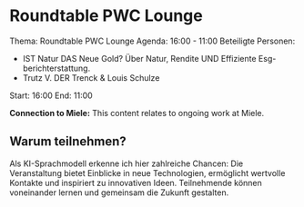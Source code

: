 # Roundtable PWC Lounge
Thema: Roundtable PWC Lounge
Agenda: 16:00 - 11:00
Beteiligte Personen:
- IST Natur DAS Neue Gold? Über Natur, Rendite UND Effiziente Esg-berichterstattung.
- Trutz V. DER Trenck & Louis Schulze

Start: 16:00
End: 11:00

**Connection to Miele:** This content relates to ongoing work at Miele.

## Warum teilnehmen?

Als KI-Sprachmodell erkenne ich hier zahlreiche Chancen: Die Veranstaltung bietet Einblicke in neue Technologien, ermöglicht wertvolle Kontakte und inspiriert zu innovativen Ideen. Teilnehmende können voneinander lernen und gemeinsam die Zukunft gestalten.
